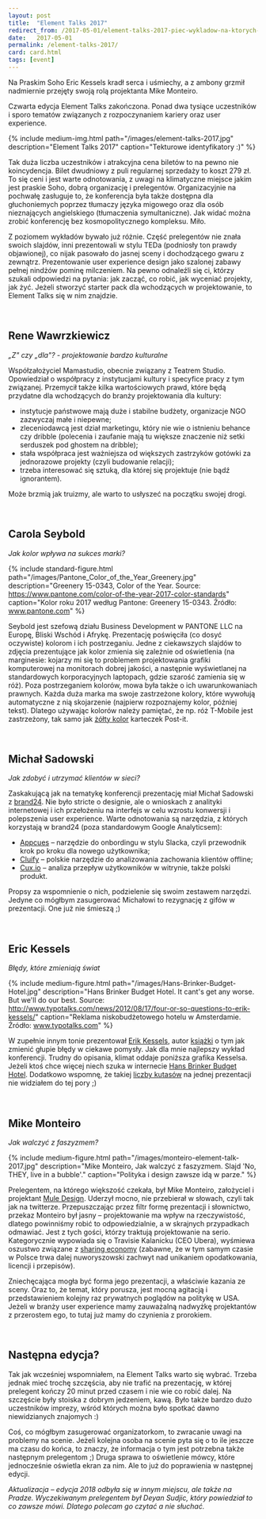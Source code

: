 ```yaml
---
layout: post
title:  "Element Talks 2017"
redirect_from: /2017-05-01/element-talks-2017-piec-wykladow-na-ktorych-warto-bylo-byc
date:   2017-05-01
permalink: /element-talks-2017/
card: card.html
tags: [event]
---
```


Na Praskim Soho Eric Kessels kradł serca i uśmiechy, a z ambony grzmił nadmiernie przejęty swoją rolą projektanta Mike Monteiro.

Czwarta edycja Element Talks zakończona. Ponad dwa tysiące uczestników i sporo tematów związanych z rozpoczynaniem kariery oraz user experience.

{% include medium-img.html path="/images/element-talks-2017.jpg" description="Element Talks 2017" caption="Tekturowe identyfikatory :)" %}

Tak duża liczba uczestników i atrakcyjna cena biletów to na pewno nie koincydencja. Bilet dwudniowy z puli regularnej sprzedaży to koszt 279 zł. To się ceni i jest warte odnotowania, z uwagi na klimatyczne miejsce jakim jest praskie Soho, dobrą organizację i prelegentów. Organizacyjnie na pochwałę zasługuje to, że konferencja była także dostępna dla głuchoniemych poprzez tłumaczy języka migowego oraz dla osób nieznających angielskiego (tłumaczenia symultaniczne). Jak widać można zrobić konferencję bez kosmopolitycznego kompleksu. Miło.

Z poziomem wykładów bywało już różnie. Część prelegentów nie znała swoich slajdów, inni prezentowali w stylu TEDa (podniosły ton prawdy objawionej), co nijak pasowało do jasnej sceny i dochodzącego gwaru z zewnątrz. Prezentowanie user experience design jako szalonej zabawy pełnej nindżów pominę milczeniem. Na pewno odnaleźli się ci, którzy szukali odpowiedzi na pytania: jak zacząć, co robić, jak wyceniać projekty, jak żyć. Jeżeli stworzyć starter pack dla wchodzących w projektowanie, to Element Talks się w nim znajdzie.

&nbsp;

## Rene Wawrzkiewicz

_„Z" czy „dla"? - projektowanie bardzo kulturalne_

Współzałożyciel Mamastudio, obecnie związany z Teatrem Studio. Opowiedział o współpracy z instytucjami kultury i specyfice pracy z tym związanej. Przemycił także kilka wartościowych prawd, które będą przydatne dla wchodzących do branży projektowania dla kultury:

- instytucje państwowe mają duże i stabilne budżety, organizacje NGO zazwyczaj małe i niepewne;
- zleceniodawcą jest dział marketingu, który nie wie o istnieniu behance czy dribble (polecenia i zaufanie mają tu większe znaczenie niż setki serduszek pod ghostem na dribble);
- stała współpraca jest ważniejsza od większych zastrzyków gotówki za jednorazowe projekty (czyli budowanie relacji);
- trzeba interesować się sztuką, dla której się projektuje (nie bądź ignorantem).

Może brzmią jak truizmy, ale warto to usłyszeć na początku swojej drogi.

&nbsp;

## Carola Seybold

_Jak kolor wpływa na sukces marki?_

{% include standard-figure.html path="/images/Pantone_Color_of_the_Year_Greenery.jpg" description="Greenery 15-0343, Color of the Year. Source: https://www.pantone.com/color-of-the-year-2017-color-standards" caption="Kolor roku 2017 według Pantone: Greenery 15-0343. Źródło: www.pantone.com" %}

Seybold jest szefową działu Business Development w PANTONE LLC na Europę, Bliski Wschód i Afrykę. Prezentację poświęciła (co dosyć oczywiste) kolorom i ich postrzeganiu. Jedne z ciekawszych slajdów to zdjęcia prezentujące jak kolor zmienia się zależnie od oświetlenia (na marginesie: kojarzy mi się to problemem projektowania grafiki komputerowej na monitorach dobrej jakości, a następnie wyświetlanej na standardowych korporacyjnych laptopach, gdzie szarość zamienia się w róż). Poza postrzeganiem kolorów, mowa była także o ich uwarunkowaniach prawnych. Każda duża marka ma swoje zastrzeżone kolory, które wywołują automatyczne z nią skojarzenie (najpierw rozpoznajemy kolor, później tekst). Dlatego używając kolorów należy pamiętać, że np. róż T-Mobile jest zastrzeżony, tak samo jak [żółty kolor](http://www.3mproductivity.com/IDCSalesCentral/SOSD_Brand_Guidelines_QuickReferenceGuides_02.29.16.pdf) karteczek Post-it.

&nbsp;

## Michał Sadowski

_Jak zdobyć i utrzymać klientów w sieci?_

Zaskakującą jak na tematykę konferencji prezentację miał Michał Sadowski z [brand24](https://brand24.pl/). Nie było stricte o designie, ale o wnioskach z analityki internetowej i ich przełożeniu na interfejs w celu wzrostu konwersji i polepszenia user experience. Warte odnotowania są narzędzia, z których korzystają w brand24 (poza standardowym Google Analyticsem):

- [Appcues](https://www.appcues.com/) – narzędzie do onbordingu w stylu Slacka, czyli przewodnik krok po kroku dla nowego użytkownika;
- [Cluify](http://cluify.com/) – polskie narzędzie do analizowania zachowania klientów offline;
- [Cux.io](http://cux.io/) – analiza przepływ użytkowników w witrynie, także polski produkt.

Propsy za wspomnienie o nich, podzielenie się swoim zestawem narzędzi. Jedyne co mógłbym zasugerować Michałowi to rezygnację z gifów w prezentacji. One już nie śmieszą ;)

&nbsp;

## Eric Kessels

_Błędy, które zmieniają świat_

{% include medium-figure.html path="/images/Hans-Brinker-Budget-Hotel.jpg" description="Hans Brinker Budget Hotel. It cant's get any worse. But we'll do our best. Source: http://www.typotalks.com/news/2012/08/17/four-or-so-questions-to-erik-kessels/" caption="Reklama niskobudżetowego hotelu w Amsterdamie. Źródło: www.typotalks.com" %}

W zupełnie innym tonie prezentował [Erik Kessels](http://www.kesselskramer.com/), autor [książki](http://www.bookoff.pl/product-pol-21536-Failed-it-How-to-turn-mistakes-into-ideas-and-other-advice-for-successfully-screwing-up.html) o tym jak zmienić głupie błędy w ciekawe pomysły. Jak dla mnie najlepszy wykład konferencji. Trudny do opisania, klimat oddaje poniższa grafika Kesselsa. Jeżeli ktoś chce więcej niech szuka w internecie [Hans Brinker Budget Hotel](https://duckduckgo.com/?q=hans+brinker+budget+hotel&t=ffab&iar=images&iax=1&ia=images). Dodatkowo wspomnę, że takiej [liczby kutasów](http://kesselskramerpublishing.com/catalogue/useful-photography-13/) na jednej prezentacji nie widziałem do tej pory ;)

&nbsp;

## Mike Monteiro

_Jak walczyć z faszyzmem?_

{% include medium-figure.html path="/images/monteiro-element-talk-2017.jpg" description="Mike Monteiro, Jak walczyć z faszyzmem. Slajd 'No, THEY, live in a bubble'." caption="Polityka i design zawsze idą w parze." %}

Prelegentem, na którego większość czekała, był Mike Monteiro, założyciel i projektant [Mule Design](http://muledesign.com/). Uderzył mocno, nie przebierał w słowach, czyli tak jak na twitterze. Przepuszczając przez filtr formę prezentacji i  słownictwo, przekaz Monteiro był jasny – projektowanie ma wpływ na rzeczywistość, dlatego powinniśmy robić to odpowiedzialnie, a w skrajnych przypadkach odmawiać. Jest z tych gości, którzy traktują projektowanie na serio. Kategorycznie wypowiada się o Travisie Kalanicku (CEO Ubera), wyśmiewa oszustwo związane z [sharing economy](https://en.wikipedia.org/wiki/Sharing_economy) (zabawne, że w tym samym czasie w Polsce trwa dalej nuworyszowski zachwyt nad unikaniem opodatkowania, licencji i przepisów).

Zniechęcająca mogła być forma jego prezentacji, a właściwie kazania ze sceny. Oraz to, że temat, który porusza, jest mocną agitacją i przedstawieniem kolejny raz prywatnych poglądów na politykę w USA. Jeżeli w branży user experience mamy zauważalną nadwyżkę projektantów z przerostem ego, to tutaj już mamy do czynienia z prorokiem.

&nbsp;

## Następna edycja?

Tak jak wcześniej wspomniałem, na Element Talks warto się wybrać. Trzeba jednak mieć trochę szczęścia, aby nie trafić na prezentację, w której prelegent kończy 20 minut przed czasem i nie wie co robić dalej. Na szczęście były stoiska z dobrym jedzeniem, kawą. Było także bardzo dużo uczestników imprezy, wśród których można było spotkać dawno niewidzianych znajomych :)

Coś, co mógłbym zasugerować organizatorkom, to zwracanie uwagi na problemy na scenie. Jeżeli kolejna osoba na scenie pyta się o to ile jeszcze ma czasu do końca, to znaczy, że informacja o tym jest potrzebna także następnym prelegentom ;) Druga sprawa to oświetlenie mówcy, które jednocześnie oświetla ekran za nim. Ale to już do poprawienia w następnej edycji.

_Aktualizacja – edycja 2018 odbyła się w innym miejscu, ale także na Pradze. Wyczekiwanym prelegentem był Deyan Sudjic, który powiedział to co zawsze mówi. Dlatego polecam go czytać a nie słuchać._ 